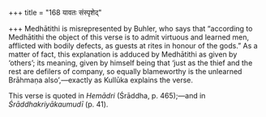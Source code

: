 +++
title = "168 यावतः संस्पृशेद्"

+++
Medhātithi is misrepresented by Buhler, who says that “according to
Medhātithi the object of this verse is to admit virtuous and learned
men, afflicted with bodily defects, as guests at rites in honour of the
gods.” As a matter of fact, this explanation is adduced by Medhātithi as
given by ‘others’; its meaning, given by himself being that ‘just as the
thief and the rest are defilers of company, so equally blameworthy is
the unlearned Brāhmaṇa also’,—exactly as Kullūka explains the verse.

This verse is quoted in *Hemādri* (Śrāddha, p. 465);—and in
*Śrāddhakriyākaumudī* (p. 41).


